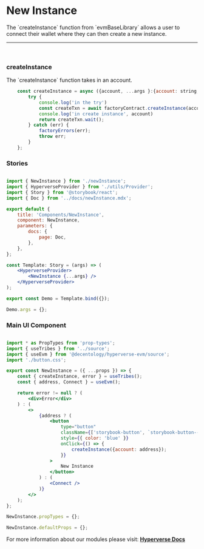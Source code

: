 # New Instance

<p> The `createInstance` function from `evmBaseLibrary` allows a user to connect their wallet where they can then create a new instance. </p>

---

<br>

### createInstance

<p> The `createInstance` function takes in an account. </p>

```jsx
	const createInstance = async ({account, ...args }:{account: string, [key: string] : any}) => {
		try {
			console.log('in the try')
			const createTxn = await factoryContract.createInstance(account, args);
			console.log('in create instance', account)
			return createTxn.wait();
		} catch (err) {
			factoryErrors(err);
			throw err;
		}
	};
```

### Stories

```jsx

import { NewInstance } from './newInstance';
import { HyperverseProvider } from './utils/Provider';
import { Story } from '@storybook/react';
import { Doc } from '../docs/newInstance.mdx';

export default {
	title: 'Components/NewInstance',
	component: NewInstance,
	parameters: {
		docs: {
			page: Doc,
		},
	},
};

const Template: Story = (args) => (
	<HyperverseProvider>
		<NewInstance {...args} />
	</HyperverseProvider>
);

export const Demo = Template.bind({});

Demo.args = {};

```

### Main UI Component

```jsx

import * as PropTypes from 'prop-types';
import { useTribes } from '../source';
import { useEvm } from '@decentology/hyperverse-evm/source';
import './button.css';

export const NewInstance = ({ ...props }) => {
	const { createInstance, error } = useTribes();
	const { address, Connect } = useEvm();

	return error != null ? (
		<div>Error</div>
	) : (
		<>
			{address ? (
				<button
					type="button"
					className={['storybook-button', `storybook-button--large`].join(' ')}
					style={{ color: 'blue' }}
					onClick={() => {
						createInstance({account: address});
					}}
				>
					New Instance
				</button>
			) : (
				<Connect />
			)}
		</>
	);
};

NewInstance.propTypes = {};

NewInstance.defaultProps = {};

```

For more information about our modules please visit: [**Hyperverse Docs**](docs.hyperverse.dev)